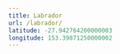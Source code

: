 ```yaml
---
title: Labrador
url: /labrador/
latitude: -27.942764200000003
longitude: 153.39871250000002
---
```

